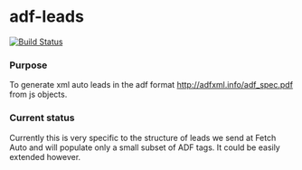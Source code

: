 # adf-leads

[![Build Status](https://travis-ci.org/fetch-auto/adf-leads.svg?branch=master)](https://travis-ci.org/fetch-auto/adf-leads)

### Purpose

To generate xml auto leads in the adf format http://adfxml.info/adf_spec.pdf from js objects.

### Current status

Currently this is very specific to the structure of leads we send at Fetch Auto and will populate only a small subset of ADF tags. It could be easily extended however.
